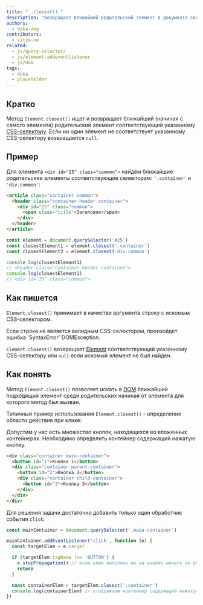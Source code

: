 ```yaml
---
title: "`.closest()`"
description: "Возвращает ближайший родительский элемент в документе соответствующий указанному CSS-селектору."
authors:
  - doka-dog
contributors:
  - vitya-ne
related:
  - js/query-selector/
  - js/element-addeventlistener
  - js/dom
tags:
  - doka
  - placeholder
---
```


## Кратко

Метод `Element.closest()` ищет и возвращает ближайший (начиная с самого элемента) родительский элемент соответствующий указанному [CSS-селектору](/css/combined-selectors/).
Если ни один элемент не соответствует указанному CSS-селектору возвращается `null`.

## Пример

Для элемента `<div id="25" class="common">` найдём ближайшие родительские элементы соответствующие селекторам: `'.container'` и `'div.common'`:

```html
<article class="container common">
  <header class="container-header container">
    <div id="25" class="common">
      <span class="title">Заголовок</span>
    </div>
  </header>
</article>
```

```javascript
const element = document.querySelector('#25')
const closestElement1 = element.closest('.container')
const closestElement2 = element.closest('div.common')

console.log(closestElement1)
// <header class="container-header container">
console.log(closestElement1)
// <div id="25" class="common">
```

## Как пишется

`Element.closest()` принимает в качестве аргумента строку с искомым CSS-селектором.

Если строка не является валидным CSS-селектором, произойдет ошибка 'SyntaxError' DOMException.

`Element.closest()` возвращает [Element](/js/element/) соответствующий указанному CSS-селектору или `null` если искомый элемент не был найден.

## Как понять

Метод `Element.closest()` позволяет искать в [DOM](/js/dom/) ближайший подходящий элемент среди родительских начиная от элемента для которого метод был вызван.

Типичный пример использования `Element.closest()` - определение области действия при клике:

Допустим у нас есть множество кнопок, находящихся во вложенных контейнерах. Необходимо определить контейнер содержащий нажатую кнопку.

```html
<div class="container main-container">
  <button id="1">Кнопка 1</button>
  <div class="container parent-container">
    <button id="2">Кнопка 2</button>
    <div class="container child-container">
      <button id="3">Кнопка 3</button>
    </div>
  </div>
</div>
```

Для решения задачи достаточно добавить только один обработчик события `click`:

```javascript
const mainContainer = document.querySelector('.main-container')

mainContainer.addEventListener('click', function (e) {
  const targetElem = e.target

  if (targetElem.tagName !== 'BUTTON') {
    e.stopPropagation() // если клик выполнен не на кнопке ничего не делаем
    return
  }

  const containerElem = targetElem.closest('.container')
  console.log(containerElem) // отображаем контейнер содержащий нажатую кнопку
})
```
